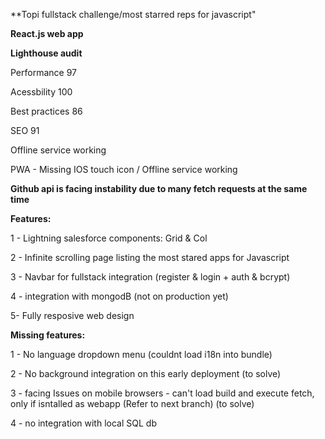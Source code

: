 **Topi fullstack challenge/most starred reps for javascript"

**React.js web app**

**Lighthouse audit**  

Performance 97

Acessbility 100

Best practices 86

SEO 91

Offline service working

PWA - Missing IOS touch icon / Offline service working

**Github api is facing instability due to many fetch requests at the same time**

**Features:**

1 - Lightning salesforce components: Grid & Col

2 - Infinite scrolling page listing the most stared apps for Javascript

3 - Navbar for fullstack integration (register & login + auth & bcrypt)

4 - integration with mongodB (not on production yet)

5-  Fully resposive web design

**Missing features:**

1 - No language dropdown menu (couldnt load i18n into bundle)

2 - No background integration on this early deployment (to solve)

3 - facing Issues on mobile browsers - can't load build and execute fetch, only if isntalled as webapp (Refer to next branch) (to solve)

4 - no integration with local SQL db



